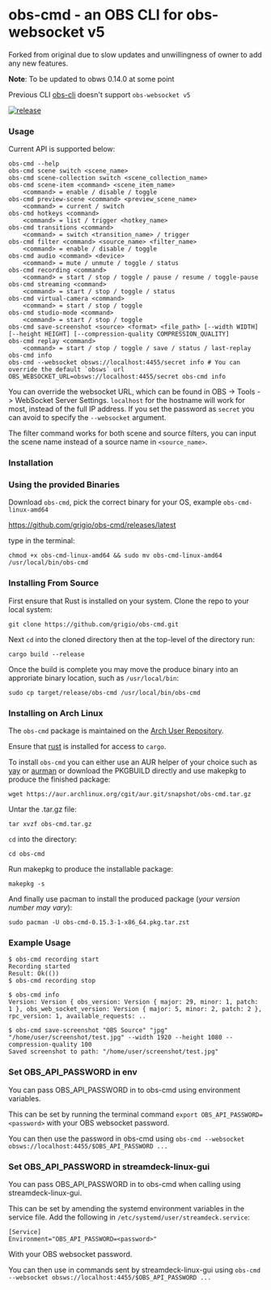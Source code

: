 # obs-cmd - an OBS CLI for obs-websocket v5

Forked from original due to slow updates and unwillingness of owner to add any new features.

**Note**: To be updated to obws 0.14.0 at some point

Previous CLI [obs-cli](https://github.com/muesli/obs-cli/pull/64) doesn't support `obs-websocket v5`

[![release](https://github.com/damonpayn/obs-cmd/actions/workflows/release.yml/badge.svg)](https://github.com/damonpayn/obs-cmd/actions/workflows/release.yml)

### Usage

Current API is supported below:

```
obs-cmd --help
obs-cmd scene switch <scene_name>
obs-cmd scene-collection switch <scene_collection_name>
obs-cmd scene-item <command> <scene_item_name>
    <command> = enable / disable / toggle
obs-cmd preview-scene <command> <preview_scene_name>
    <command> = current / switch
obs-cmd hotkeys <command>
    <command> = list / trigger <hotkey_name>
obs-cmd transitions <command>
    <command> = switch <transition_name> / trigger
obs-cmd filter <command> <source_name> <filter_name>
    <command> = enable / disable / toggle
obs-cmd audio <command> <device>
    <command> = mute / unmute / toggle / status
obs-cmd recording <command>
    <command> = start / stop / toggle / pause / resume / toggle-pause
obs-cmd streaming <command>
    <command> = start / stop / toggle / status
obs-cmd virtual-camera <command>
    <command> = start / stop / toggle
obs-cmd studio-mode <command>
    <command> = start / stop / toggle
obs-cmd save-screenshot <source> <format> <file_path> [--width WIDTH] [--height HEIGHT] [--compression-quality COMPRESSION_QUALITY]
obs-cmd replay <command>
    <command> = start / stop / toggle / save / status / last-replay
obs-cmd info
obs-cmd --websocket obsws://localhost:4455/secret info # You can override the default `obsws` url
OBS_WEBSOCKET_URL=obsws://localhost:4455/secret obs-cmd info
```

You can override the websocket URL, which can be found in OBS -> Tools -> WebSocket Server Settings. `localhost` for the hostname will work for most, instead of the full IP address. If you set the password as `secret` you can avoid to specify the `--websocket` argument.

The filter command works for both scene and source filters, you can input the scene name instead of a source name in `<source_name>`.

### Installation


### Using the provided Binaries
Download `obs-cmd`, pick the correct binary for your OS, example `obs-cmd-linux-amd64`

https://github.com/grigio/obs-cmd/releases/latest

type in the terminal:

```
chmod +x obs-cmd-linux-amd64 && sudo mv obs-cmd-linux-amd64 /usr/local/bin/obs-cmd
```

### Installing From Source
First ensure that Rust is installed on your system. Clone the repo to your local system:

```
git clone https://github.com/grigio/obs-cmd.git
```

Next `cd` into the cloned directory then at the top-level of the directory run:

```
cargo build --release
```

Once the build is complete you may move the produce binary into an approriate binary location, such as `/usr/local/bin`:

```
sudo cp target/release/obs-cmd /usr/local/bin/obs-cmd
```

### Installing on Arch Linux
The `obs-cmd` package is maintained on the [Arch User Repository](https://aur.archlinux.org/packages/obs-cmd).

Ensure that [rust](https://archlinux.org/packages/extra/x86_64/rust/) is installed for access to `cargo`.

To install `obs-cmd` you can either use an AUR helper of your choice such as [yay](https://aur.archlinux.org/packages/yay) or [aurman](https://aur.archlinux.org/packages/aurman) or download the PKGBUILD directly and use makepkg to produce the finished package:
```
wget https://aur.archlinux.org/cgit/aur.git/snapshot/obs-cmd.tar.gz
```

Untar the .tar.gz file:
```
tar xvzf obs-cmd.tar.gz
```

`cd` into the directory:
```
cd obs-cmd
```

Run makepkg to produce the installable package:
```
makepkg -s
```

And finally use pacman to install the produced package (*your version number may vary*):
```
sudo pacman -U obs-cmd-0.15.3-1-x86_64.pkg.tar.zst
```


### Example Usage
```
$ obs-cmd recording start
Recording started
Result: Ok(())
$ obs-cmd recording stop

$ obs-cmd info
Version: Version { obs_version: Version { major: 29, minor: 1, patch: 1 }, obs_web_socket_version: Version { major: 5, minor: 2, patch: 2 }, rpc_version: 1, available_requests: ..

$ obs-cmd save-screenshot "OBS Source" "jpg" "/home/user/screenshot/test.jpg" --width 1920 --height 1080 --compression-quality 100
Saved screenshot to path: "/home/user/screenshot/test.jpg"
```


### Set OBS_API_PASSWORD in env
You can pass OBS_API_PASSWORD in to obs-cmd using environment variables.

This can be set by running the terminal command `export OBS_API_PASSWORD=<password>` with your OBS websocket password.

You can then use the password in obs-cmd using `obs-cmd --websocket obsws://localhost:4455/$OBS_API_PASSWORD ...`


### Set OBS_API_PASSWORD in streamdeck-linux-gui
You can pass OBS_API_PASSWORD in to obs-cmd when calling using streamdeck-linux-gui.

This can be set by amending the systemd environment variables in the service file. Add the following in `/etc/systemd/user/streamdeck.service`:

```
[Service]
Environment="OBS_API_PASSWORD=<password>"
```

With your OBS websocket password.

You can then use in commands sent by streamdeck-linux-gui using `obs-cmd --websocket obsws://localhost:4455/$OBS_API_PASSWORD ...`
